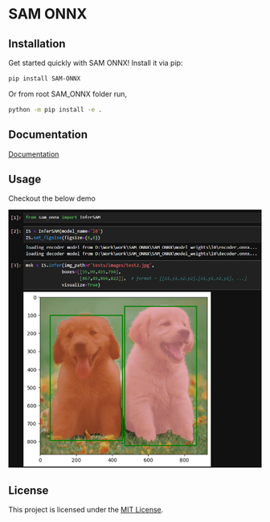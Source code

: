 # SAM ONNX 

## Installation
Get started quickly with SAM ONNX! Install it via pip:

```bash
pip install SAM-ONNX
```

Or from root SAM_ONNX folder run,
```bash
python -m pip install -e .
```

## Documentation

[Documentation](https://girinchutia.github.io/SAM_ONNX/)

## Usage
Checkout the below demo

![demo](https://github.com/GirinChutia/SAM_ONNX/blob/main/repo_assests/demo.png)

## License

This project is licensed under the [MIT License](LICENSE).
